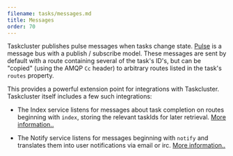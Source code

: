 ```yaml
---
filename: tasks/messages.md
title: Messages
order: 70
---
```


Taskcluster publishes pulse messages when tasks change state.
[Pulse](/manual/design/apis/pulse) is a message bus with a publish /
subscribe model.  These messages are sent by default with a route containing
several of the task's ID's, but can be "copied" (using the AMQP `Cc` header) to
arbitrary routes listed in the task's `routes` property.

This provides a powerful extension point for integrations with Taskcluster.
Taskcluster itself includes a few such integrations:

* The Index service listens for messages about task completion on routes
  beginning with `index`, storing the relevant taskIds for later retrieval.
  [More information..](/reference/core/index)

* The Notify service listens for messages beginning with `notify` and
  translates them into user notifications via email or irc.  [More
  information..](/reference/core/notify)